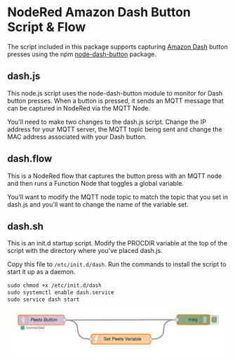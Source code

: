 # NodeRed Amazon Dash Button Script & Flow

The script included in this package supports capturing [Amazon Dash](http://www.amazon.com/b?node=10667898011) button presses using the npm [node-dash-button](https://www.npmjs.com/package/node-dash-button) package.

## dash.js

This node.js script uses the node-dash-button module to monitor for Dash button presses. When a button is pressed, it sends an MQTT message that can be captured in NodeRed via the MQTT Node.

You'll need to make two changes to the dash.js script.  Change the IP address for your MQTT server, the MQTT topic being sent and change the MAC address associated with your Dash button.

## dash.flow

This is a NodeRed flow that captures the button press with an MQTT node and then runs a Function Node that toggles a global variable.

You'll want to modify the MQTT node topic to match the topic that you set in dash.js and you'll want to change the name of the variable set.

## dash.sh

This is an init.d startup script. Modify the PROCDIR variable at the top of the script with the directory where you've placed dash.js.

Copy this file to `/etc/init.d/dash`. Run the commands to install the script to start it up as a daemon.

```
sudo chmod +x /etc/init.d/dash
sudo systemctl enable dash.service
sudo service dash start
```

![Flow Screenshot](nodedash.png)

